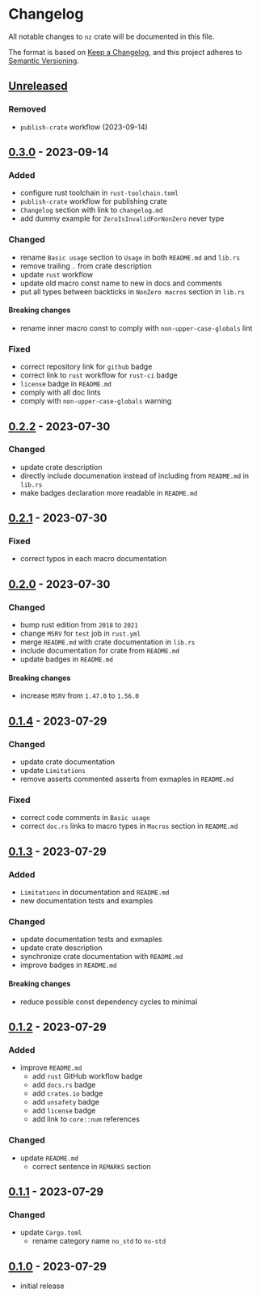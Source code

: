 # Changelog

All notable changes to `nz` crate will be documented in this file.

The format is based on [Keep a Changelog], and this project adheres to [Semantic Versioning].

## [Unreleased]

### Removed

- `publish-crate` workflow (2023-09-14)

## [0.3.0] - 2023-09-14

### Added

- configure rust toolchain in `rust-toolchain.toml`
- `publish-crate` workflow for publishing crate
- `Changelog` section with link to `changelog.md`
- add dummy example for `ZeroIsInvalidForNonZero` never type

### Changed

- rename `Basic usage` section to `Usage` in both `README.md` and `lib.rs`
- remove trailing `.` from crate description
- update `rust` workflow
- update old macro const name to new in docs and comments
- put all types between backticks in `NonZero macros` section in `lib.rs`

#### Breaking changes
- rename inner macro const to comply with `non-upper-case-globals` lint

### Fixed

- correct repository link for `github` badge
- correct link to `rust` workflow for `rust-ci` badge
- `license` badge in `README.md`
- comply with all doc lints
- comply with `non-upper-case-globals` warning

## [0.2.2] - 2023-07-30

### Changed

- update crate description
- directly include documenation instead of including from `README.md` in `lib.rs`
- make badges declaration more readable in `README.md`

## [0.2.1] - 2023-07-30

### Fixed

- correct typos in each macro documentation

## [0.2.0] - 2023-07-30

### Changed

- bump rust edition from `2018` to `2021`
- change `MSRV` for `test` job in `rust.yml`
- merge `README.md` with crate documentation in `lib.rs`
- include documentation for crate from `README.md`
- update badges in `README.md`

#### Breaking changes
- increase `MSRV` from `1.47.0` to `1.56.0`

## [0.1.4] - 2023-07-29

### Changed

- update crate documentation
- update `Limitations`
- remove asserts commented asserts from exmaples in `README.md`

### Fixed

- correct code comments in `Basic usage`
- correct `doc.rs` links to macro types in `Macros` section in `README.md`

## [0.1.3] - 2023-07-29

### Added

- `Limitations` in documentation and `README.md`
- new documentation tests and examples

### Changed

- update documentation tests and exmaples
- update crate description
- synchronize crate documentation with `README.md`
- improve badges in `README.md`

#### Breaking changes
- reduce possible const dependency cycles to minimal

## [0.1.2] - 2023-07-29

### Added

- improve `README.md`
    - add `rust` GitHub workflow badge
    - add `docs.rs` badge
    - add `crates.io` badge
    - add `unsafety` badge
    - add `license` badge
    - add link to `core::num` references

### Changed

- update `README.md`
    - correct sentence in `REMARKS` section

## [0.1.1] - 2023-07-29

### Changed

- update `Cargo.toml`
    - rename category name `no_std` to `no-std`

## [0.1.0] - 2023-07-29

- initial release

<!-- Links -->
[keep a changelog]: https://keepachangelog.com/en/1.0.0/
[semantic versioning]: https://semver.org/spec/v2.0.0.html

<!-- Versions -->
[Unreleased]: https://github.com/noelhorvath/nz/compare/6218e0c...HEAD
[0.3.0]: https://github.com/noelhorvath/nz/compare/6a7e28d...6218e0c
[0.2.2]: https://github.com/noelhorvath/nz/compare/452838d...6a7e28d
[0.2.1]: https://github.com/noelhorvath/nz/compare/3e63b92...452838d
[0.2.0]: https://github.com/noelhorvath/nz/compare/1560ec0...3e63b92
[0.1.4]: https://github.com/noelhorvath/nz/compare/ae37c3d...1560ec0
[0.1.3]: https://github.com/noelhorvath/nz/compare/460d3f3...ae37c3d
[0.1.2]: https://github.com/noelhorvath/nz/compare/0f080b9...460d3f3
[0.1.1]: https://github.com/noelhorvath/nz/compare/b67c25a...0f080b9
[0.1.0]: https://github.com/noelhorvath/nz/compare/b165aa5...b67c25a